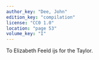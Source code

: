 ```yaml
---
author_key: "Dee, John"
edition_key: "compilation"
license: "CC0 1.0"
location: "page 53"
volume_key: "I"
---
```

To Elizabeth Feeld ijs for the Taylor.
